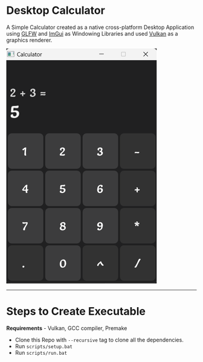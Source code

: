 # Desktop Calculator

A Simple Calculator created as a native cross-platform Desktop Application using [GLFW](https://www.glfw.org/) and [ImGui](https://github.com/ocornut/imgui) as Windowing Libraries and used [Vulkan](https://vulkan-tutorial.com/) as a graphics renderer.

![Example](images/example.png)

---

# Steps to Create Executable
**Requirements** - Vulkan, GCC compiler, Premake

- Clone this Repo with `--recursive` tag to clone all the dependencies.
- Run `scripts/setup.bat`
- Run `scripts/run.bat`

